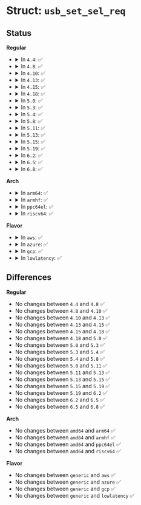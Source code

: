 # Struct: <code>usb_set_sel_req</code>

## Status
<b>Regular</b>
<ul>
<li>
<details>
<summary>In <code>4.4</code>: ✅</summary>

```c
struct usb_set_sel_req {
    __u8 u1_sel;
    __u8 u1_pel;
    __le16 u2_sel;
    __le16 u2_pel;
};
```
</details>
</li>
<li>
<details>
<summary>In <code>4.8</code>: ✅</summary>

```c
struct usb_set_sel_req {
    __u8 u1_sel;
    __u8 u1_pel;
    __le16 u2_sel;
    __le16 u2_pel;
};
```
</details>
</li>
<li>
<details>
<summary>In <code>4.10</code>: ✅</summary>

```c
struct usb_set_sel_req {
    __u8 u1_sel;
    __u8 u1_pel;
    __le16 u2_sel;
    __le16 u2_pel;
};
```
</details>
</li>
<li>
<details>
<summary>In <code>4.13</code>: ✅</summary>

```c
struct usb_set_sel_req {
    __u8 u1_sel;
    __u8 u1_pel;
    __le16 u2_sel;
    __le16 u2_pel;
};
```
</details>
</li>
<li>
<details>
<summary>In <code>4.15</code>: ✅</summary>

```c
struct usb_set_sel_req {
    __u8 u1_sel;
    __u8 u1_pel;
    __le16 u2_sel;
    __le16 u2_pel;
};
```
</details>
</li>
<li>
<details>
<summary>In <code>4.18</code>: ✅</summary>

```c
struct usb_set_sel_req {
    __u8 u1_sel;
    __u8 u1_pel;
    __le16 u2_sel;
    __le16 u2_pel;
};
```
</details>
</li>
<li>
<details>
<summary>In <code>5.0</code>: ✅</summary>

```c
struct usb_set_sel_req {
    __u8 u1_sel;
    __u8 u1_pel;
    __le16 u2_sel;
    __le16 u2_pel;
};
```
</details>
</li>
<li>
<details>
<summary>In <code>5.3</code>: ✅</summary>

```c
struct usb_set_sel_req {
    __u8 u1_sel;
    __u8 u1_pel;
    __le16 u2_sel;
    __le16 u2_pel;
};
```
</details>
</li>
<li>
<details>
<summary>In <code>5.4</code>: ✅</summary>

```c
struct usb_set_sel_req {
    __u8 u1_sel;
    __u8 u1_pel;
    __le16 u2_sel;
    __le16 u2_pel;
};
```
</details>
</li>
<li>
<details>
<summary>In <code>5.8</code>: ✅</summary>

```c
struct usb_set_sel_req {
    __u8 u1_sel;
    __u8 u1_pel;
    __le16 u2_sel;
    __le16 u2_pel;
};
```
</details>
</li>
<li>
<details>
<summary>In <code>5.11</code>: ✅</summary>

```c
struct usb_set_sel_req {
    __u8 u1_sel;
    __u8 u1_pel;
    __le16 u2_sel;
    __le16 u2_pel;
};
```
</details>
</li>
<li>
<details>
<summary>In <code>5.13</code>: ✅</summary>

```c
struct usb_set_sel_req {
    __u8 u1_sel;
    __u8 u1_pel;
    __le16 u2_sel;
    __le16 u2_pel;
};
```
</details>
</li>
<li>
<details>
<summary>In <code>5.15</code>: ✅</summary>

```c
struct usb_set_sel_req {
    __u8 u1_sel;
    __u8 u1_pel;
    __le16 u2_sel;
    __le16 u2_pel;
};
```
</details>
</li>
<li>
<details>
<summary>In <code>5.19</code>: ✅</summary>

```c
struct usb_set_sel_req {
    __u8 u1_sel;
    __u8 u1_pel;
    __le16 u2_sel;
    __le16 u2_pel;
};
```
</details>
</li>
<li>
<details>
<summary>In <code>6.2</code>: ✅</summary>

```c
struct usb_set_sel_req {
    __u8 u1_sel;
    __u8 u1_pel;
    __le16 u2_sel;
    __le16 u2_pel;
};
```
</details>
</li>
<li>
<details>
<summary>In <code>6.5</code>: ✅</summary>

```c
struct usb_set_sel_req {
    __u8 u1_sel;
    __u8 u1_pel;
    __le16 u2_sel;
    __le16 u2_pel;
};
```
</details>
</li>
<li>
<details>
<summary>In <code>6.8</code>: ✅</summary>

```c
struct usb_set_sel_req {
    __u8 u1_sel;
    __u8 u1_pel;
    __le16 u2_sel;
    __le16 u2_pel;
};
```
</details>
</li>
</ul>
<b>Arch</b>
<ul>
<li>
<details>
<summary>In <code>arm64</code>: ✅</summary>

```c
struct usb_set_sel_req {
    __u8 u1_sel;
    __u8 u1_pel;
    __le16 u2_sel;
    __le16 u2_pel;
};
```
</details>
</li>
<li>
<details>
<summary>In <code>armhf</code>: ✅</summary>

```c
struct usb_set_sel_req {
    __u8 u1_sel;
    __u8 u1_pel;
    __le16 u2_sel;
    __le16 u2_pel;
};
```
</details>
</li>
<li>
<details>
<summary>In <code>ppc64el</code>: ✅</summary>

```c
struct usb_set_sel_req {
    __u8 u1_sel;
    __u8 u1_pel;
    __le16 u2_sel;
    __le16 u2_pel;
};
```
</details>
</li>
<li>
<details>
<summary>In <code>riscv64</code>: ✅</summary>

```c
struct usb_set_sel_req {
    __u8 u1_sel;
    __u8 u1_pel;
    __le16 u2_sel;
    __le16 u2_pel;
};
```
</details>
</li>
</ul>
<b>Flavor</b>
<ul>
<li>
<details>
<summary>In <code>aws</code>: ✅</summary>

```c
struct usb_set_sel_req {
    __u8 u1_sel;
    __u8 u1_pel;
    __le16 u2_sel;
    __le16 u2_pel;
};
```
</details>
</li>
<li>
<details>
<summary>In <code>azure</code>: ✅</summary>

```c
struct usb_set_sel_req {
    __u8 u1_sel;
    __u8 u1_pel;
    __le16 u2_sel;
    __le16 u2_pel;
};
```
</details>
</li>
<li>
<details>
<summary>In <code>gcp</code>: ✅</summary>

```c
struct usb_set_sel_req {
    __u8 u1_sel;
    __u8 u1_pel;
    __le16 u2_sel;
    __le16 u2_pel;
};
```
</details>
</li>
<li>
<details>
<summary>In <code>lowlatency</code>: ✅</summary>

```c
struct usb_set_sel_req {
    __u8 u1_sel;
    __u8 u1_pel;
    __le16 u2_sel;
    __le16 u2_pel;
};
```
</details>
</li>
</ul>

## Differences
<b>Regular</b>
<ul>
<li>
No changes between <code>4.4</code> and <code>4.8</code> ✅
</li>
<li>
No changes between <code>4.8</code> and <code>4.10</code> ✅
</li>
<li>
No changes between <code>4.10</code> and <code>4.13</code> ✅
</li>
<li>
No changes between <code>4.13</code> and <code>4.15</code> ✅
</li>
<li>
No changes between <code>4.15</code> and <code>4.18</code> ✅
</li>
<li>
No changes between <code>4.18</code> and <code>5.0</code> ✅
</li>
<li>
No changes between <code>5.0</code> and <code>5.3</code> ✅
</li>
<li>
No changes between <code>5.3</code> and <code>5.4</code> ✅
</li>
<li>
No changes between <code>5.4</code> and <code>5.8</code> ✅
</li>
<li>
No changes between <code>5.8</code> and <code>5.11</code> ✅
</li>
<li>
No changes between <code>5.11</code> and <code>5.13</code> ✅
</li>
<li>
No changes between <code>5.13</code> and <code>5.15</code> ✅
</li>
<li>
No changes between <code>5.15</code> and <code>5.19</code> ✅
</li>
<li>
No changes between <code>5.19</code> and <code>6.2</code> ✅
</li>
<li>
No changes between <code>6.2</code> and <code>6.5</code> ✅
</li>
<li>
No changes between <code>6.5</code> and <code>6.8</code> ✅
</li>
</ul>
<b>Arch</b>
<ul>
<li>
No changes between <code>amd64</code> and <code>arm64</code> ✅
</li>
<li>
No changes between <code>amd64</code> and <code>armhf</code> ✅
</li>
<li>
No changes between <code>amd64</code> and <code>ppc64el</code> ✅
</li>
<li>
No changes between <code>amd64</code> and <code>riscv64</code> ✅
</li>
</ul>
<b>Flavor</b>
<ul>
<li>
No changes between <code>generic</code> and <code>aws</code> ✅
</li>
<li>
No changes between <code>generic</code> and <code>azure</code> ✅
</li>
<li>
No changes between <code>generic</code> and <code>gcp</code> ✅
</li>
<li>
No changes between <code>generic</code> and <code>lowlatency</code> ✅
</li>
</ul>
